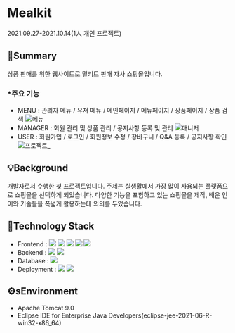 
# Mealkit
2021.09.27-2021.10.14(1人 개인 프로젝트)


## 📌Summary


상품 판매를 위한 웹사이트로 밀키트 판매 자사 쇼핑몰입니다.

### *주요 기능
* MENU : 관리자 메뉴 / 유저 메뉴 / 메인페이지 / 메뉴페이지 / 상품페이지 / 상품 검색
![메뉴](https://user-images.githubusercontent.com/88270330/161735647-4d7cbd63-9bf2-4d5a-be11-777666bdaa12.gif)
* MANAGER : 회원 관리 및 상품 관리 / 공지사항 등록 및 관리
![매니저](https://user-images.githubusercontent.com/88270330/161735982-df9057af-e394-49bc-a59b-b2d57576b736.gif)
* USER : 회원가입 / 로그인 / 회원정보 수정 / 장바구니 / Q&A 등록 / 공지사항 확인
![프로젝트_](https://user-images.githubusercontent.com/88270330/139069508-f8035a68-cb92-478c-b18d-5258be70b3b6.gif)

## 💡Background
개발자로서 수행한 첫 프로젝트입니다.
주제는 실생활에서 가장 많이 사용되는 플랫폼으로 쇼핑몰을 선택하게 되었습니다.
다양한 기능을 포함하고 있는 쇼핑몰을 제작, 배운 언어와 기술들을 폭넓게 활용하는데 의의를 두었습니다.

## 🔨Technology Stack
* Frontend : 
<img src="https://img.shields.io/badge/HTML5-E34F26?style=flat-square&logo=HTML5&logoColor=white"/>&nbsp;<img src="https://img.shields.io/badge/CSS3-1572B6?style=flat-square&logo=CSS&logoColor=white"/>&nbsp;<img src="https://img.shields.io/badge/JavaScript-F7DF1E?style=flat-square&logo=JavaScript&logoColor=black"/>&nbsp;<img src="https://img.shields.io/badge/jQuery-0769AD?style=flat-square&logo=jQuery&logoColor=white"/>&nbsp;<img src="https://img.shields.io/badge/Bootstrap-7952B3?style=flat-square&logo=Bootstrap&logoColor=black"/>
* Backend : 
<img src="https://img.shields.io/badge/Java-007396?style=flat-square&logo=Java&logoColor=black"/>&nbsp;<img src="https://img.shields.io/badge/Servelets&Jsp-007396?style=flat-square&logo=Servelets&Jsp&logoColor=black"/>
* Database : <img src="https://img.shields.io/badge/MySQL-4479A1?style=flat-square&logo=MySQL&logoColor=black"/>
* Deployment : 
<img src="https://img.shields.io/badge/Visual Studio-5C2D91?style=flat-square&logo=Visual Studio&logoColor=black"/>&nbsp;<img src="https://img.shields.io/badge/Eclipse IDE-2C2255?style=flat-square&logo=Eclipse IDE&logoColor=black"/>

## ⚙️sEnvironment
* Apache Tomcat 9.0
* Eclipse IDE for Enterprise Java Developers(eclipse-jee-2021-06-R-win32-x86_64)
